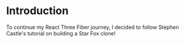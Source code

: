 # Introduction

To continue my React Three Fiber journey, I decided to follow Stephen Castle's tutorial on building a Star Fox clone!